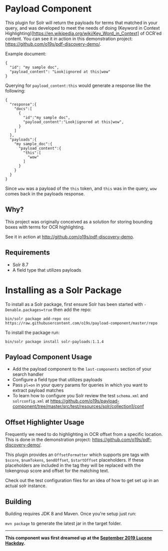 # Payload Component

This plugin for Solr will return the payloads for terms that matched in your query, and was developed to meet the needs of doing (Keyword in Context Highlighting)[https://en.wikipedia.org/wiki/Key_Word_in_Context] of OCR'ed content. You can see it in action in this demonstration project: https://github.com/o19s/pdf-discovery-demo/.

Example document:

```
{
  "id": "my sample doc",
  "payload_content": "Look|ignored at this|wow"
}
```

Querying for `payload_content:this` would generate a response like the following:

```
{
  "response":{
    "docs":[
      {
        "id":"my sample doc",
        "payload_content":"Look|ignored at this|wow",
      }
    ]
  },
  "payloads":{
    "my sample_doc":{
      "payload_content":{
        "this":[
          "wow"
        ]
      }
    }
  }
}     
```
Since `wow` was a payload of the `this` token, and `this` was in the query, `wow` comes back in the payloads response.

## Why?
This project was originally conceived as a solution for storing bounding boxes with terms for OCR highlighting.

See it in action at http://github.com/o19s/pdf-discovery-demo.

## Requirements
- Solr 8.7
- A field type that utilizes payloads

# Installing as a Solr Package
To install as a Solr package, first ensure Solr has been started with `-Denable.packages=true` then add the repo:

`bin/solr package add-repo osc https://raw.githubusercontent.com/o19s/payload-component/master/repo`

To install the package run:

`bin/solr package install solr-payloads:1.1.4`

## Payload Component Usage
- Add the payload component to the `last-components` section of your search handler
- Configure a field type that utilizes payloads
- Pass `pl=on` in your query params for queries in which you want to extract payload matches
- To learn how to configure you Solr review the test `schema.xml` and `solrconfig.xml` at https://github.com/o19s/payload-component/tree/master/src/test/resources/solr/collection1/conf

## Offset Highlighter Usage
Frequently we need to do highlighting in OCR offset from a specific location.  This is done in the demonstration project: https://github.com/o19s/pdf-discovery-demo/.

This plugin provides an `OffsetFormatter` which supports pre tags with `$score`, `$numTokens`, `$endOffset`, `$startOffset` placeholders.  If these placeholders are included in the tag they will be replaced with the tokengroup score and offset for the matching text.

Check out the test configuration files for an idea of how to get set up in an actual solr instance.


## Building
Building requires JDK 8 and Maven.  Once you're setup just run:

`mvn package` to generate the latest jar in the target folder.

-------------

__This component was first dreamed up at the [September 2019 Lucene Hackday](https://opensourceconnections.com/blog/2019/09/23/what-happens-at-a-lucene-solr-hackday/).__

